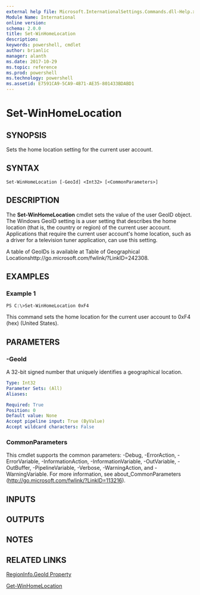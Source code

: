 ```yaml
---
external help file: Microsoft.InternationalSettings.Commands.dll-Help.xml
Module Name: International
online version: 
schema: 2.0.0
title: Set-WinHomeLocation
description: 
keywords: powershell, cmdlet
author: brianlic
manager: alanth
ms.date: 2017-10-29
ms.topic: reference
ms.prod: powershell
ms.technology: powershell
ms.assetid: E7591CA9-5CA9-4B71-AE35-801433BDABD1
---
```


# Set-WinHomeLocation

## SYNOPSIS
Sets the home location setting for the current user account.

## SYNTAX

```
Set-WinHomeLocation [-GeoId] <Int32> [<CommonParameters>]
```

## DESCRIPTION
The **Set-WinHomeLocation** cmdlet sets the value of the user GeoID object.
The Windows GeoID setting is a user setting that describes the home location (that is, the country or region) of the current user account.
Applications that require the current user account's home location, such as a driver for a television tuner application, can use this setting.

A table of GeoIDs is available at Table of Geographical Locationshttp://go.microsoft.com/fwlink/?LinkID=242308.

## EXAMPLES

### Example 1
```
PS C:\>Set-WinHomeLocation 0xF4
```

This command sets the home location for the current user account to 0xF4 (hex) (United States).

## PARAMETERS

### -GeoId
A 32-bit signed number that uniquely identifies a geographical location.

```yaml
Type: Int32
Parameter Sets: (All)
Aliases: 

Required: True
Position: 0
Default value: None
Accept pipeline input: True (ByValue)
Accept wildcard characters: False
```

### CommonParameters
This cmdlet supports the common parameters: -Debug, -ErrorAction, -ErrorVariable, -InformationAction, -InformationVariable, -OutVariable, -OutBuffer, -PipelineVariable, -Verbose, -WarningAction, and -WarningVariable. For more information, see about_CommonParameters (http://go.microsoft.com/fwlink/?LinkID=113216).

## INPUTS

## OUTPUTS

## NOTES

## RELATED LINKS

[RegionInfo.GeoId Property](http://go.microsoft.com/fwlink/?LinkID=242310)

[Get-WinHomeLocation](./Get-WinHomeLocation.md)

